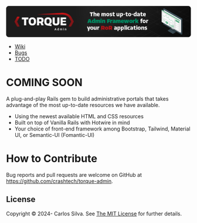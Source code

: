 <a href="https://github.com/crashtech/torque-admin">
  <img src="./docs/assets/images/github.png" alt="Torque Admin - The most up-to-date Admin Framework for your RoR applications" />
</a>

* [Wiki](https://github.com/crashtech/torque-postgresql/wiki)
* [Bugs](https://github.com/crashtech/torque-postgresql/issues)
* [TODO](https://github.com/crashtech/torque-postgresql/wiki/TODO)

# COMING SOON

A plug-and-play Rails gem to build administrative portals that takes advantage of the most
up-to-date resources we have available.

* Using the newest available HTML and CSS resources
* Built on top of Vanilla Rails with Hotwire in mind
* Your choice of front-end framework among Bootstrap, Tailwind, Material UI, or Semantic-UI (Fomantic-UI)

<!--
## Development

After checking out the repo, run `bin/setup` to install dependencies. Then, run `rake spec` to run the tests. You can also run `bin/console` for an interactive prompt that will allow you to experiment.

To install this gem onto your local machine, run `bundle exec rake install`. To release a new version, update the version number in `version.rb`, and then run `bundle exec rake release`, which will create a git tag for the version, push git commits and the created tag, and push the `.gem` file to [rubygems.org](https://rubygems.org).
-->

# How to Contribute

Bug reports and pull requests are welcome on GitHub at https://github.com/crashtech/torque-admin.

## License

Copyright © 2024- Carlos Silva. See [The MIT License](MIT-https://opensource.org/licenses/MIT) for further details.
